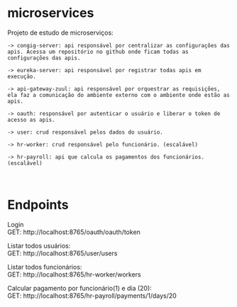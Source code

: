# microservices

Projeto de estudo de microserviços:  
    
    -> congig-server: api responsável por centralizar as configurações das apis. Acessa um repositório no github onde ficam todas as configurações das apis.  
    
    -> eureka-server: api responsável por registrar todas apis em execução.

    -> api-gateway-zuul: api responsável por orquestrar as requisições, ela faz a comunicação do ambiente externo com o ambiente onde estão as apis.

    -> oauth: responsável por autenticar o usuário e liberar o token de acesso as apis.

    -> user: crud responsável pelos dados do usuário.

    -> hr-worker: crud responsável pelo funcionário. (escalável)

    -> hr-payroll: api que calcula os pagamentos dos funcionários. (escalável)  
  
  </br>  
  
 # Endpoints

Login  
GET: http://localhost:8765/oauth/oauth/token  

Listar todos usuários:  
GET: http://localhost:8765/user/users  

Listar todos funcionários:  
GET: http://localhost:8765/hr-worker/workers

Calcular pagamento por funcionário(1) e dia (20):  
GET: http://localhost:8765/hr-payroll/payments/1/days/20